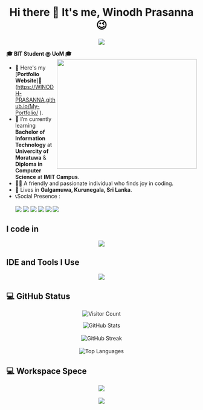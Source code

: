 <h1 align="center">Hi there 👋 It's me, <b>Winodh Prasanna</b> 😉</h1>

<p align="center">
  <a href="https://github.com/DenverCoder1/readme-typing-svg"><img src="https://readme-typing-svg.herokuapp.com?font=Time+New+Roman&color=cyan&size=30&center=true&vCenter=true&width=600&height=100&lines=Full+Stack+Developer...;Python+Developer...;Web+Designer..."></a>
</p>

<b>🎓 **BIT Student @ UoM** 🎓</b>
<img align="right" width="370" height="290" src="https://i.pinimg.com/originals/47/f0/34/47f0342cec72b800463bf003eac1257e.gif">
- 🔭 Here's my [**Portfolio Website**]🚀(https://WINODH-PRASANNA.github.io/My-Portfolio/ ).
- 🌱 I’m currently learning **Bachelor of Information Technology** at **Univercity of Moratuwa** & **Diploma in Computer Science** at **IMIT Campus**.
- 👩‍💻 A friendly and passionate individual who finds joy in coding.
- 🏡 Lives in **Galgamuwa, Kurunegala, Sri Lanka**.
- 📞Social Presence :
<br /><br> [<img src="https://img.shields.io/badge/LinkedIn-0077B5?style=for-the-badge&logo=Linkedin&logoColor=white" />](https://www.linkedin.com/in/winodh-prasanna/) [<img src="https://img.shields.io/badge/Facebook-1877F2?style=for-the-badge&logo=facebook&logoColor=white" />](https://www.facebook.com/profile.php?id=61575625475553&mibextid=ZbWKwL) [<img src="https://img.shields.io/badge/Pinterest-%23E60023.svg?&style=for-the-badge&logo=Pinterest&logoColor=white" />](https://www.pinterest.com/winodhprasannablog/_boards/) [<img src="https://img.shields.io/badge/-Hackerrank-2EC866?style=for-the-badge&logo=HackerRank&logoColor=white" />](https://www.hackerrank.com/profile/winodh_prasanna1) [<img src="https://img.shields.io/badge/-LeetCode-FFA116?style=for-the-badge&logo=LeetCode&logoColor=white" />](https://leetcode.com/u/Winodh-Prasanna/) [<img src="https://img.shields.io/badge/-YouTube-%23E60023?style=for-the-badge&logo=YouTube&logoColor=white" />]() 

## I code in
<p align="center">
  <a href="https://skillicons.dev">
    <img src="https://skillicons.dev/icons?i=html,css,bootstrap,tailwind,js,ts,java,python,django,php,mysql,nodejs,react,nextjs,materialui,vite,vue,mongodb,spring,dotnet,cs,angular,laravel" />
  </a>
</p>

## IDE and Tools I Use
<p align="center">
  <a href="https://skillicons.dev">
    <img src="https://skillicons.dev/icons?i=vscode,idea,pycharm,git,github,postman,eclipse,sublime,ps,ai,xd,kali,dart,flutter,visualstudio,androidstudio,firebase,wordpress" />
  </a>
</p>


## 💻 GitHub Status

<p align="center">
  <img src="https://komarev.com/ghpvc/?username=WINODH-PRASANNA&style=flat-square&color=blue" alt="Visitor Count" />
</p>

<p align="center">
  <img src="https://github-readme-stats.vercel.app/api?username=WINODH-PRASANNA&show_icons=true&theme=tokyonight" alt="GitHub Stats" />
  <br><br>
  <img src="https://github-readme-streak-stats.herokuapp.com/?user=WINODH-PRASANNA&theme=tokyonight" alt="GitHub Streak" />
  <br><br>
  <img src="https://github-readme-stats.vercel.app/api/top-langs/?username=WINODH-PRASANNA&layout=compact&theme=tokyonight" alt="Top Languages" />
</p>

## 💻 Workspace Spece

<p align="center">
  <img src="https://github-readme-activity-graph.vercel.app/graph?username=WINODH-PRASANNA&bg_color=000000&color=ffffff&line=009e3f&point=ffffff&area=true&hide_border=true" />
  <br><br>
  <img src="https://leetcard.jacoblin.cool/Winodh-Prasanna?theme=catppuccinMocha&font=Noto%20Sans%20Cherokee&ext=heatmap" />
</p>
